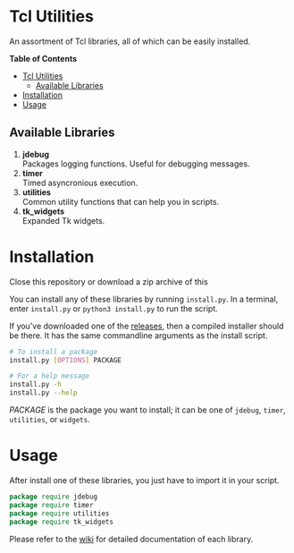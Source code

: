 # Tcl Utilities
An assortment of Tcl libraries, all of which can be easily installed.

<!-- markdown-toc start - Don't edit this section. Run M-x markdown-toc-refresh-toc -->
**Table of Contents**

- [Tcl Utilities](#tcl-utilities)
    - [Available Libraries](#available-libraries)
- [Installation](#installation)
- [Usage](#usage)

<!-- markdown-toc end -->

## Available Libraries

1. **jdebug**  
   Packages logging functions. Useful for debugging messages.
2. **timer**  
   Timed asyncronious execution.
3. **utilities**  
   Common utility functions that can help you in scripts.
4. **tk_widgets**  
   Expanded Tk widgets.

# Installation
Close this repository or download a zip archive of this

You can install any of these libraries by running `install.py`.
In a terminal, enter `install.py` or `python3 install.py` to
run the script.

If you've downloaded one of the [releases], then a compiled
installer should be there. It has the same commandline arguments
as the install script.

``` sh
# To install a package
install.py [OPTIONS] PACKAGE

# For a help message
install.py -h
install.py --help
```

*PACKAGE* is the package you want to install; it can be one of `jdebug`, 
`timer`, `utilities`, or `widgets`.

# Usage
After install one of these libraries, you just have to import it in your script.

``` tcl
package require jdebug
package require timer
package require utilities
package require tk_widgets
```

Please refer to the [wiki] for detailed documentation of each library.

[wiki]:      https://github.com/JohnDevlopment/utilities/wiki
[releases]:  https://github.com/JohnDevlopment/utilities/releases
